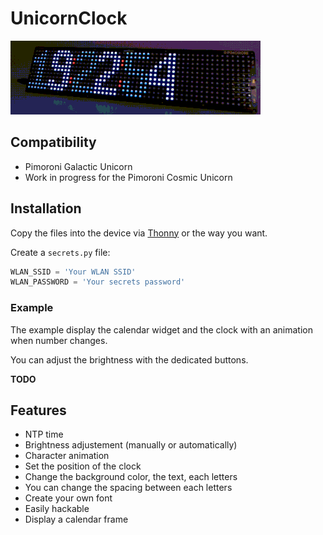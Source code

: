 # UnicornClock

![Unicorn Clock Example](example.gif)

## Compatibility

- Pimoroni Galactic Unicorn
- Work in progress for the Pimoroni Cosmic Unicorn

## Installation

Copy the files into the device via [Thonny](https://thonny.org/) or the way
you want.

Create a `secrets.py` file:

```python
WLAN_SSID = 'Your WLAN SSID'
WLAN_PASSWORD = 'Your secrets password'
```

### Example

The example display the calendar widget and the clock with an animation when
number changes.

You can adjust the brightness with the dedicated buttons.

**TODO**

## Features

* NTP time
* Brightness adjustement (manually or automatically)
* Character animation
* Set the position of the clock
* Change the background color, the text, each letters
* You can change the spacing between each letters
* Create your own font
* Easily hackable
* Display a calendar frame
